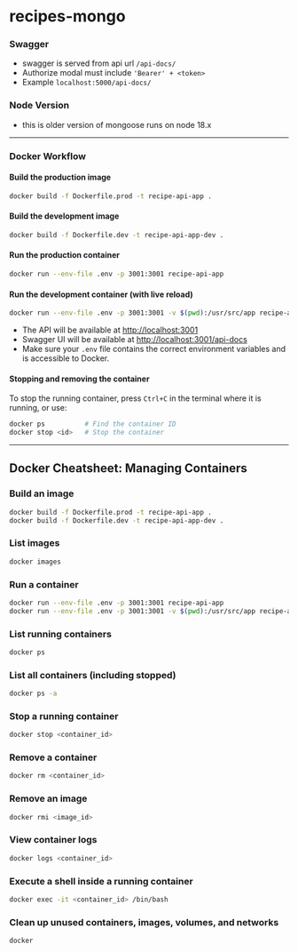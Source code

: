 # recipes-mongo

### Swagger
- swagger is served from api url `/api-docs/`
- Authorize modal must include `'Bearer' + <token>`
- Example `localhost:5000/api-docs/`

### Node Version

- this is older version of mongoose runs on node 18.x
---

### Docker Workflow

#### Build the production image

```sh
docker build -f Dockerfile.prod -t recipe-api-app .
```

#### Build the development image

```sh
docker build -f Dockerfile.dev -t recipe-api-app-dev .
```

#### Run the production container

```sh
docker run --env-file .env -p 3001:3001 recipe-api-app
```

#### Run the development container (with live reload)

```sh
docker run --env-file .env -p 3001:3001 -v $(pwd):/usr/src/app recipe-api-app-dev
```

- The API will be available at [http://localhost:3001](http://localhost:3001)
- Swagger UI will be available at [http://localhost:3001/api-docs](http://localhost:3001/api-docs)
- Make sure your `.env` file contains the correct environment variables and is accessible to Docker.

#### Stopping and removing the container

To stop the running container, press `Ctrl+C` in the terminal where it is running, or use:

```sh
docker ps          # Find the container ID
docker stop <id>   # Stop the container
```

---

## Docker Cheatsheet: Managing Containers

### Build an image
```sh
docker build -f Dockerfile.prod -t recipe-api-app .
docker build -f Dockerfile.dev -t recipe-api-app-dev .
```

### List images
```sh
docker images
```

### Run a container
```sh
docker run --env-file .env -p 3001:3001 recipe-api-app
docker run --env-file .env -p 3001:3001 -v $(pwd):/usr/src/app recipe-api-app-dev
```

### List running containers
```sh
docker ps
```

### List all containers (including stopped)
```sh
docker ps -a
```

### Stop a running container
```sh
docker stop <container_id>
```

### Remove a container
```sh
docker rm <container_id>
```

### Remove an image
```sh
docker rmi <image_id>
```

### View container logs
```sh
docker logs <container_id>
```

### Execute a shell inside a running container
```sh
docker exec -it <container_id> /bin/bash
```

### Clean up unused containers, images, volumes, and networks
```sh
docker
```


